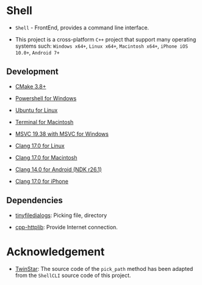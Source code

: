 # Shell

-   `Shell` - FrontEnd, provides a command line interface.

-   This project is a cross-platform `C++` project that support many operating systems such: `Windows x64+`, `Linux x64+`, `Macintosh x64+`, `iPhone iOS 10.0+`, `Android 7+`

## Development

-   [CMake 3.8+](https://cmake.org/)

-   [Powershell for Windows](https://learn.microsoft.com/en-us/powershell/)

-   [Ubuntu for Linux](https://ubuntu.com/tutorials/command-line-for-beginners)

-   [Terminal for Macintosh](https://developer.apple.com/library/archive/documentation/OpenSource/Conceptual/ShellScripting/Introduction/Introduction.html)

-   [MSVC 19.38 with MSVC for Windows](https://visualstudio.microsoft.com/downloads/)

-   [Clang 17.0 for Linux](https://llvm.org/)

-   [Clang 17.0 for Macintosh](https://llvm.org/)

-   [Clang 14.0 for Android (NDK r26.1)](https://developer.android.com/ndk/downloads)

-   [Clang 17.0 for iPhone](https://llvm.org/)

## Dependencies

-   [tinyfiledialogs](https://sourceforge.net/projects/tinyfiledialogs/): Picking file, directory

-   [cpp-httplib](https://github.com/yhirose/cpp-httplib): Provide Internet connection.

# Acknowledgement

-   [TwinStar](https://github.com/twinstar6980): The source code of the `pick_path` method has been adapted from the `ShellCLI` source code of this project.
